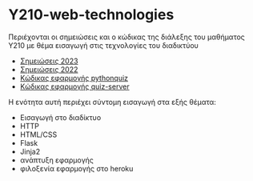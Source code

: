 # Y210-web-technologies

 Περιέχονται οι σημειώσεις και ο κώδικας της διάλεξης του μαθήματος Υ210 με θέμα εισαγωγή στις τεχνολογίες του διαδικτύου
 
 * [Σημειώσεις 2023](handouts2023/Y210-Avouris-web-technologies-notes_v2023.pdf)
 * [Σημειώσεις 2022](https://github.com/navouris/Y210-web-technologies/blob/main/handouts/Y210-Avouris-web-technologies-notes.md)
 * [Κώδικας εφαρμογής pythonquiz](https://github.com/navouris/Y210-web-technologies/tree/main/pythonquiz)
 * [Κώδικας εφαρμογής quiz-server](https://github.com/navouris/Y210-web-technologies/tree/main/quiz-server)

Η ενότητα αυτή περιέχει σύντομη εισαγωγή στα εξής θέματα:

- Εισαγωγή στο διαδίκτυο
- HTTP
- HTML/CSS
- Flask
- Jinja2
- ανάπτυξη εφαρμογής
- φιλοξενία εφαρμογής στο heroku

